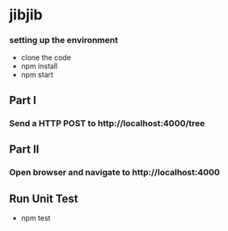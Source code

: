 # jibjib
### setting up the environment
- clone the code
- npm install
- npm start

## Part I
### Send a HTTP POST to http://localhost:4000/tree

## Part II
### Open browser and navigate to http://localhost:4000

## Run Unit Test
- npm test

